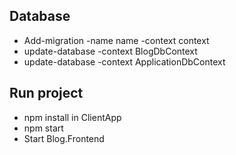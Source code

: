 ﻿## Database
+ Add-migration -name name -context context 
+ update-database -context BlogDbContext
+ update-database -context ApplicationDbContext

## Run project

+ npm install in ClientApp
+ npm start
+ Start Blog.Frontend


